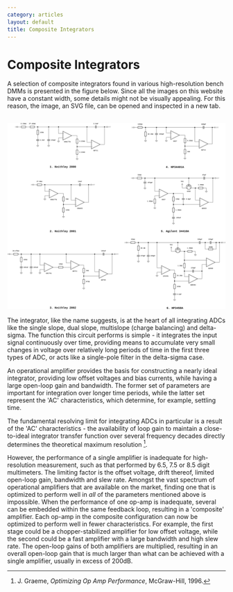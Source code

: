 ```yaml
---
category: articles
layout: default
title: Composite Integrators
---
```


# Composite Integrators

<span id="dropcap">A</span> selection of composite integrators found in various high-resolution bench DMMs is presented in the figure below. Since all the images on this website have a constant width, some details might not be visually appealing. For this reason, the image, an SVG file, can be opened and inspected in a new tab.<br><br>

![Composite Integrators](/assets/img/Composite_Integrators/Integrators.svg)

The integrator, like the name suggests, is at the heart of all integrating ADCs like the single slope, dual slope, multislope (charge balancing) and delta-sigma. The function this circuit performs is simple - it integrates the input signal continuously over time, providing means to accumulate very small changes in voltage over relatively long periods of time in the first three types of ADC, or acts like a single-pole filter in the delta-sigma case.

An operational amplifier provides the basis for constructing a nearly ideal integrator, providing low offset voltages and bias currents, while having a large open-loop gain and bandwidth. The former set of parameters are important for integration over longer time periods, while the latter set represent the 'AC' characteristics, which determine, for example, settling time.

The fundamental resolving limit for integrating ADCs in particular is a result of the 'AC' characteristics - the availability of loop gain to maintain a close-to-ideal integrator transfer function over several frequency decades directly determines the theoretical maximum resolution [^Graeme_OOP].

However, the performance of a single amplifier is inadequate for high-resolution measurement, such as that performed by 6.5, 7.5 or 8.5 digit multimeters. The limiting factor is the offset voltage, drift thereof, limited open-loop gain, bandwidth and slew rate. Amongst the vast spectrum of operational amplifiers that are available on the market, finding one that is optimized to perform well in *all* of the parameters mentioned above is impossible. When the performance of one op-amp is inadequate, several can be embedded within the same feedback loop, resulting in a 'composite' amplifier. Each op-amp in the composite configuration can now be optimized to perform well in fewer characteristics. For example, the first stage could be a chopper-stabilized amplifier for low offset voltage, while the second could be a fast amplifier with a large bandwidth and high slew rate. The open-loop gains of both amplifiers are multiplied, resulting in an overall open-loop gain that is much larger than what can be achieved with a single amplifier, usually in excess of 200dB.

[^Graeme_OOP]: J. Graeme, *Optimizing Op Amp Performance*, McGraw-Hill, 1996.



